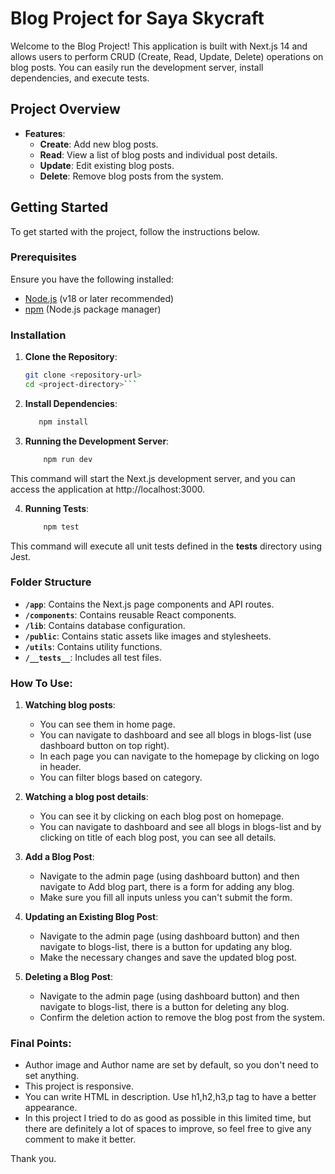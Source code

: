 # Blog Project for Saya Skycraft

Welcome to the Blog Project! This application is built with Next.js 14 and allows users to perform CRUD (Create, Read,
Update, Delete) operations on blog posts. You can easily run the development server, install dependencies, and execute
tests.

## Project Overview

- **Features**:
    - **Create**: Add new blog posts.
    - **Read**: View a list of blog posts and individual post details.
    - **Update**: Edit existing blog posts.
    - **Delete**: Remove blog posts from the system.

## Getting Started

To get started with the project, follow the instructions below.

### Prerequisites

Ensure you have the following installed:

- [Node.js](https://nodejs.org/) (v18 or later recommended)
- [npm](https://www.npmjs.com/) (Node.js package manager)

### Installation

1. **Clone the Repository**:
   ```bash
   git clone <repository-url>
   cd <project-directory>```

2. **Install Dependencies**:

    ```bash
       npm install
   ```

3. **Running the Development Server**:
    ```bash
        npm run dev
   ```

This command will start the Next.js development server, and you can access the application at http://localhost:3000.

4. **Running Tests**:
    ```bash
        npm test
   ```

This command will execute all unit tests defined in the __tests__ directory using Jest.

### Folder Structure

- **`/app`**: Contains the Next.js page components and API routes.
- **`/components`**: Contains reusable React components.
- **`/lib`**: Contains database configuration.
- **`/public`**: Contains static assets like images and stylesheets.
- **`/utils`**: Contains utility functions.
- **`/__tests__`**: Includes all test files.

### How To Use:

1. **Watching blog posts**:
    - You can see them in home page.
    - You can navigate to dashboard and see all blogs in blogs-list (use dashboard button on top right).
    - In each page you can navigate to the homepage by clicking on logo in header. 
    - You can filter blogs based on category.

2. **Watching a blog post details**:
    - You can see it by clicking on each blog post on homepage.
    - You can navigate to dashboard and see all blogs in blogs-list and by clicking on title of each blog post, you can
      see all details.

3. **Add a Blog Post**:
    - Navigate to the admin page (using dashboard button) and then navigate to Add blog part, there is a form for
      adding any blog.
    - Make sure you fill all inputs unless you can't submit the form.

4. **Updating an Existing Blog Post**:
    - Navigate to the admin page (using dashboard button) and then navigate to blogs-list, there is a button for
      updating any blog.
    - Make the necessary changes and save the updated blog post.

5. **Deleting a Blog Post**:
    - Navigate to the admin page (using dashboard button) and then navigate to blogs-list, there is a button for
      deleting any blog.
    - Confirm the deletion action to remove the blog post from the system.

### Final Points:

- Author image and Author name are set by default, so you don't need to set anything.
- This project is responsive.
- You can write HTML in description. Use h1,h2,h3,p tag to have a better appearance.
- In this project I tried to do as good as possible in this limited time, but there are definitely a lot of spaces to
  improve, so feel free to give any comment to make it better.

Thank you.
